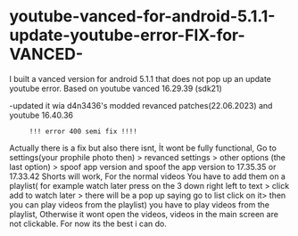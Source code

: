 # youtube-vanced-for-android-5.1.1-update-youtube-error-FIX-for-VANCED-
I built a vanced version for android 5.1.1 that does not pop up an update youtube error. Based on youtube vanced 16.29.39 (sdk21) 

-updated it wia d4n3436's modded revanced patches(22.06.2023) and youtube 16.40.36

         !!! error 400 semi fix !!!!

Actually there is a fix but also there isnt, İt wont be fully functional, Go to settings(your prophile photo then) > revanced settings > other options (the last option) > spoof app version and spoof the app version to 17.35.35 or 17.33.42 Shorts will work, For the normal videos You have to add them on a playlist( for example watch later press on the 3 down right left to text > click add to watch later > there will be a pop up saying go to list click on it> then you can play videos from the playlist) you have to play videos from the playlist, Otherwise it wont open the videos, videos in the main screen are not clickable. For now its the best i can do.